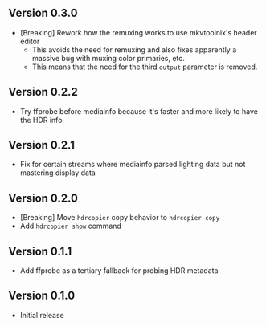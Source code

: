 ## Version 0.3.0

- [Breaking] Rework how the remuxing works to use mkvtoolnix's header editor
  - This avoids the need for remuxing and also fixes apparently a massive bug with muxing color primaries, etc.
  - This means that the need for the third `output` parameter is removed.

## Version 0.2.2

- Try ffprobe before mediainfo because it's faster and more likely to have the HDR info

## Version 0.2.1

- Fix for certain streams where mediainfo parsed lighting data but not mastering display data

## Version 0.2.0

- [Breaking] Move `hdrcopier` copy behavior to `hdrcopier copy`
- Add `hdrcopier show` command

## Version 0.1.1

- Add ffprobe as a tertiary fallback for probing HDR metadata

## Version 0.1.0

- Initial release
